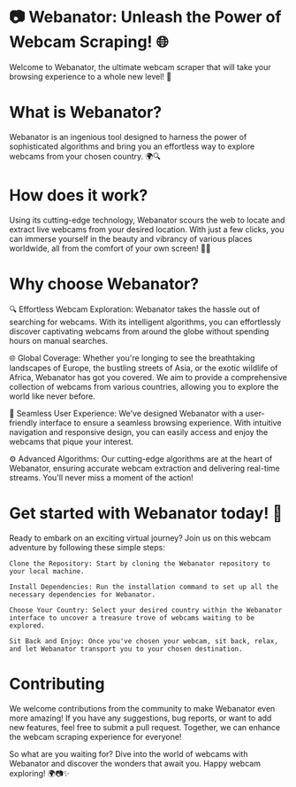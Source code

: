 # 📷 Webanator: Unleash the Power of Webcam Scraping! 🌐

Welcome to Webanator, the ultimate webcam scraper that will take your browsing experience to a whole new level! 🚀

# What is Webanator?

Webanator is an ingenious tool designed to harness the power of sophisticated algorithms and bring you an effortless way to explore webcams from your chosen country. 🌍🔍

# How does it work?

Using its cutting-edge technology, Webanator scours the web to locate and extract live webcams from your desired location. With just a few clicks, you can immerse yourself in the beauty and vibrancy of various places worldwide, all from the comfort of your own screen! 🌆🎥

# Why choose Webanator?

🔍 Effortless Webcam Exploration: Webanator takes the hassle out of searching for webcams. With its intelligent algorithms, you can effortlessly discover captivating webcams from around the globe without spending hours on manual searches.

🌐 Global Coverage: Whether you're longing to see the breathtaking landscapes of Europe, the bustling streets of Asia, or the exotic wildlife of Africa, Webanator has got you covered. We aim to provide a comprehensive collection of webcams from various countries, allowing you to explore the world like never before.

🚀 Seamless User Experience: We've designed Webanator with a user-friendly interface to ensure a seamless browsing experience. With intuitive navigation and responsive design, you can easily access and enjoy the webcams that pique your interest.

⚙️ Advanced Algorithms: Our cutting-edge algorithms are at the heart of Webanator, ensuring accurate webcam extraction and delivering real-time streams. You'll never miss a moment of the action!

# Get started with Webanator today! 🎉

Ready to embark on an exciting virtual journey? Join us on this webcam adventure by following these simple steps:

    Clone the Repository: Start by cloning the Webanator repository to your local machine.

    Install Dependencies: Run the installation command to set up all the necessary dependencies for Webanator.

    Choose Your Country: Select your desired country within the Webanator interface to uncover a treasure trove of webcams waiting to be explored.

    Sit Back and Enjoy: Once you've chosen your webcam, sit back, relax, and let Webanator transport you to your chosen destination.

# Contributing

We welcome contributions from the community to make Webanator even more amazing! If you have any suggestions, bug reports, or want to add new features, feel free to submit a pull request. Together, we can enhance the webcam scraping experience for everyone!

So what are you waiting for? Dive into the world of webcams with Webanator and discover the wonders that await you. Happy webcam exploring! 🌍📷✨
